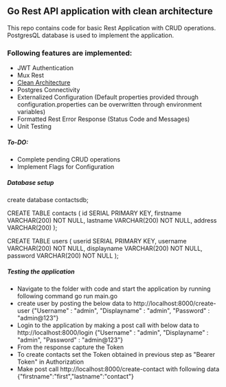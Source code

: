 
## Go Rest API application with clean architecture


This repo contains code for basic Rest Application with CRUD operations. PostgresQL database is used to implement the application.

### Following features are implemented:

* JWT Authentication
* Mux Rest
* [Clean Architecture](https://8thlight.com/blog/uncle-bob/2012/08/13/the-clean-architecture.html)
* Postgres Connectivity
* Externalized Configuration (Default properties provided through configuration.properties can be overwritten through environment variables)
* Formatted Rest Error Response (Status Code and Messages)
* Unit Testing

##### To-DO:

* Complete pending CRUD operations
* Implement Flags for Configuration


##### Database setup

create database contactsdb;

CREATE TABLE contacts (
    id SERIAL PRIMARY KEY,
    firstname VARCHAR(200) NOT NULL,
    lastname VARCHAR(200) NOT NULL,
    address VARCHAR(200)
);


CREATE TABLE users (
    userid SERIAL PRIMARY KEY,
    username VARCHAR(200) NOT NULL,
    displayname VARCHAR(200) NOT NULL,
    password VARCHAR(200) NOT NULL
);

##### Testing the application

* Navigate to the folder with code and start the application by running following command
	go run main.go
* create user by posting the below data to http://localhost:8000/create-user
	{"Username" : "admin", "Displayname" : "admin", "Password" : "admin@123"}
* Login to the application by making a post call with below data to http://localhost:8000/login
	{"Username" : "admin", "Displayname" : "admin", "Password" : "admin@123"}
* From the response capture the Token
* To create contacts set the Token obtained in previous step as "Bearer Token" in Authorization
* Make post call http://localhost:8000/create-contact with following data
	{"firstname":"first","lastname":"contact"}

